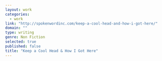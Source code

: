 ```yaml
---
layout: work
categories: 
  - work
link: "http://spokenwordinc.com/keep-a-cool-head-and-how-i-got-here/"
domain: ""
type: writing
genre: Non Fiction
selected: true
published: false
title: "Keep a Cool Head & How I Got Here"
---
```



